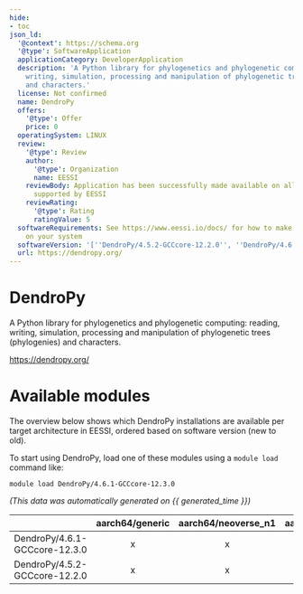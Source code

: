 ```yaml
---
hide:
- toc
json_ld:
  '@context': https://schema.org
  '@type': SoftwareApplication
  applicationCategory: DeveloperApplication
  description: 'A Python library for phylogenetics and phylogenetic computing: reading,
    writing, simulation, processing and manipulation of phylogenetic trees (phylogenies)
    and characters.'
  license: Not confirmed
  name: DendroPy
  offers:
    '@type': Offer
    price: 0
  operatingSystem: LINUX
  review:
    '@type': Review
    author:
      '@type': Organization
      name: EESSI
    reviewBody: Application has been successfully made available on all architectures
      supported by EESSI
    reviewRating:
      '@type': Rating
      ratingValue: 5
  softwareRequirements: See https://www.eessi.io/docs/ for how to make EESSI available
    on your system
  softwareVersion: '[''DendroPy/4.5.2-GCCcore-12.2.0'', ''DendroPy/4.6.1-GCCcore-12.3.0'']'
  url: https://dendropy.org/
---
```


DendroPy
========


A Python library for phylogenetics and phylogenetic computing: reading, writing, simulation, processing and manipulation of phylogenetic trees (phylogenies) and characters.

https://dendropy.org/
# Available modules


The overview below shows which DendroPy installations are available per target architecture in EESSI, ordered based on software version (new to old).

To start using DendroPy, load one of these modules using a `module load` command like:

```shell
module load DendroPy/4.6.1-GCCcore-12.3.0
```

*(This data was automatically generated on {{ generated_time }})*  

| |aarch64/generic|aarch64/neoverse_n1|aarch64/neoverse_v1|x86_64/generic|x86_64/amd/zen2|x86_64/amd/zen3|x86_64/amd/zen4|x86_64/intel/haswell|x86_64/intel/sapphirerapids|x86_64/intel/skylake_avx512|aarch64/nvidia/grace|
| :---: | :---: | :---: | :---: | :---: | :---: | :---: | :---: | :---: | :---: | :---: | :---: |
|DendroPy/4.6.1-GCCcore-12.3.0|x|x|x|x|x|x|x|x|x|x|x|
|DendroPy/4.5.2-GCCcore-12.2.0|x|x|x|x|x|x|x|x|x|x|x|
